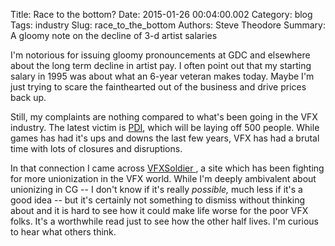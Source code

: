 Title: Race to the bottom?
Date: 2015-01-26 00:04:00.002
Category: blog
Tags: industry
Slug: race_to_the_bottom
Authors: Steve Theodore
Summary: A gloomy note on the decline of 3-d artist salaries

I'm notorious for issuing gloomy pronouncements at GDC and elsewhere about the long term decline in artist pay.  I often point out that my starting salary in 1995 was about what an 6-year veteran makes today.  Maybe I'm just trying to scare the fainthearted out of the business and drive prices back up.  
  
Still, my complaints are nothing compared to what's been going in the VFX industry.  The latest victim is [PDI](http://www.cartoonbrew.com/business/breaking-dreamworks-animation-will-shut-down-pdidreamworks-studio-over-500-jobs-will-be-eliminated-108161.html), which will be laying off 500 people.  While games has had it's ups and downs the last few years, VFX has had a brutal time with lots of closures and disruptions.   
  
In that connection I came across [VFXSoldier ](https://vfxsoldier.wordpress.com/), a site which has been fighting for more unionization in the VFX world.  While I'm deeply ambivalent about unionizing in CG -- I don't know if it's really _possible,_ much less if it's a good idea -- but it's certainly not something to dismiss without thinking about and it is hard to see how it could make life worse for the poor VFX folks.  It's a worthwhile read just to see how the other half lives. I'm curious to hear what others think.  
  
  


